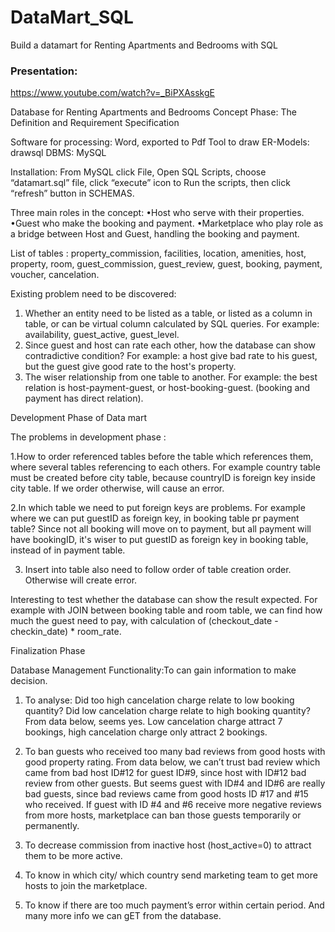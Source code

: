# DataMart_SQL
Build a datamart for Renting Apartments and Bedrooms with SQL

### Presentation:
https://www.youtube.com/watch?v=_BiPXAsskgE

Database for Renting Apartments and Bedrooms
Concept Phase: The Definition and Requirement Specification

Software for processing: Word, exported to Pdf
Tool to draw ER-Models: drawsql
DBMS: MySQL

Installation:
From MySQL click File, Open SQL Scripts, choose “datamart.sql” file, click “execute” icon to Run 
the scripts, then click “refresh” button in SCHEMAS.

Three main roles in the concept:
•Host who serve with their properties.
•Guest who make the booking and payment.
•Marketplace who play role as a bridge between Host and Guest, handling the booking and payment.

List of tables : 
property_commission, facilities, location, amenities, host, property, room,
guest_commission, guest_review, guest,
booking, payment, voucher, cancelation. 

Existing problem need to be discovered: 
1. Whether an entity need to be listed as a table, or listed as a column in table, or can be virtual column calculated by SQL queries. For example: availability, guest_active, guest_level.
2. Since guest and host can rate each other, how the database can show contradictive condition? 
For example: a host give bad rate to his guest, but the guest give good rate to the host's property.
3. The wiser relationship from one table to another. For example: the best relation is host-payment-guest, or host-booking-guest. (booking and payment has direct relation).


Development Phase of Data mart

The problems in development phase :

1.How to order referenced tables before the table which references them, where several tables referencing to each others. For example country table must be created before city table, because countryID is foreign key inside city table. If we order otherwise, will cause an error.

2.In which table we need to put foreign keys are problems. 
For example where we can put guestID as foreign key, in booking table pr payment table?
Since not all booking will move on to payment, but all payment will have bookingID, it's wiser to put guestID as foreign key in booking table, instead of in payment table.

3. Insert into table also need to follow order of table creation order. Otherwise will create error.

Interesting to test whether the database can show the result  expected.
For example with JOIN between booking table and room table, we can find how much the guest need to pay, with calculation of (checkout_date - checkin_date) * room_rate.


Finalization Phase

Database Management Functionality:To can gain information to make decision. 

1. To analyse: Did too high cancelation charge relate to low booking quantity? Did low
cancelation charge relate to high booking quantity? From data below, seems yes.
Low cancelation charge attract 7 bookings, high cancelation charge only attract 2 bookings.
 
2. To ban guests who received too many bad reviews from good hosts with good property 
rating. From data below, we can’t trust bad review which came from bad host ID#12 for guest 
ID#9, since host with ID#12 bad review from other guests.
But seems guest with ID#4 and ID#6 are really bad guests, since bad reviews came from 
good hosts ID #17 and #15 who received.
If guest with ID #4 and #6 receive more negative reviews from more hosts, marketplace can 
ban those guests temporarily or permanently.

3. To decrease commission from inactive host (host_active=0) to attract them to be more active.

4. To know in which city/ which country send marketing team to get more hosts to join the 
marketplace.

5. To know if there are too much payment’s error within certain period.
And many more info we can gET from the database.



